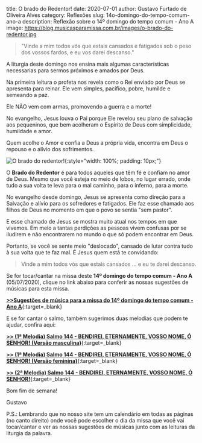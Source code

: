 ﻿title: O brado do Redentor!
date: 2020-07-01
author: Gustavo Furtado de Oliveira Alves
category: Reflexões
slug: 14o-domingo-do-tempo-comum-ano-a
description: Reflexão sobre o 14º domingo do tempo comum - Ano A
image: https://blog.musicasparamissa.com.br/images/o-brado-do-redentor.jpg

>"Vinde a mim todos vós que estais cansados e fatigados sob o peso dos vossos fardos, 
  e eu vos darei descanso."

A liturgia deste domingo nos ensina mais algumas características necessarias
para sermos próximos e amados por Deus.

Na primeira leitura o profeta nos revela como o Rei enviado por Deus se apresenta para reinar.
Ele vem simples, pacífico, pobre, humilde e semeando a paz.

Ele NÃO vem com armas, promovendo a guerra e a morte!

No evangelho, Jesus louva o Pai porque Ele revelou seu plano de salvação aos pequeninos,
que bem acolheram o Espírito de Deus com simplicidade, humildade e amor.

Quem acolhe o Amor e confia a Deus a própria vida,
encontra em Deus o repouso e o alívio dos sofrimentos.

![O brado do redentor!](/images/o-brado-do-redentor.jpg){:style="width: 100%; padding: 10px;"}

O **Brado do Redentor** é para todos aqueles que têm fé e confiam no amor de Deus.
Mesmo que você esteja no meio de lobos, no lugar errado,
onde tudo a sua volta te leva para o mal caminho, para o inferno, para a morte.

No evangelho desde domingo, Jesus se apresenta como direção para a Salvação
e alívio para os sofredores e fatigados. Ele faz esse chamado aos filhos de Deus
no momento em que o povo se sentia "sem pastor".

E esse chamado de Jesus se mostra
muito atual nos tempos em que vivemos. Em meio a tantas perdições as pessoas vivem
confusas por se iludirem e não encontrarem no mundo o que só podem encontrar em Deus.

Portanto, se você se sente meio "deslocado", cansado de lutar contra tudo à sua volta que te faz mal.
É Jesus quem está te convidando:

> Vinde a mim todos vós que estais cansados ... e eu te darei descanso.

Se for tocar/cantar na missa deste **14º domingo do tempo comum - Ano A** (05/07/2020),
clique no link abaixo para conferir as nossas sugestões de músicas para esta missa.

[**>>Sugestões de música para a missa do 14º domingo do tempo comum - Ano A**](https://musicasparamissa.com.br/sugestoes-para/14o-domingo-do-tempo-comum-ano-a){:target=\_blank}

E se for cantar o salmo, também sugerimos duas melodias que podem te ajudar, confira aqui:

[**>> (1ª Melodia) Salmo 144 - BENDIREI, ETERNAMENTE, VOSSO NOME, Ó SENHOR! (Versão masculina)**](https://musicasparamissa.com.br/musica/salmo-144-145-bendirei-eternamente-vosso-nome-marcus-lima-versao-masculina/){:target=\_blank}

[**>> (1ª Melodia) Salmo 144 - BENDIREI, ETERNAMENTE, VOSSO NOME, Ó SENHOR! (Versão feminina)**](https://musicasparamissa.com.br/musica/salmo-144-145-bendirei-eternamente-vosso-nome-marcus-lima-versao-feminina/){:target=\_blank}

[**>> (2ª Melodia) Salmo 144 - BENDIREI, ETERNAMENTE, VOSSO NOME, Ó SENHOR!**](https://musicasparamissa.com.br/musica/salmo-144-bendirei-eternamente-vosso-nome-o-senhor/){:target=\_blank}

Bom fim de semana!

Gustavo

P.S.: Lembrando que no nosso site tem um calendário em todas as páginas (no canto direito) 
onde você pode escolher o dia da missa que você vai tocar/cantar e ver as nossas sugestões 
de músicas junto com as leituras da liturgia da palavra.